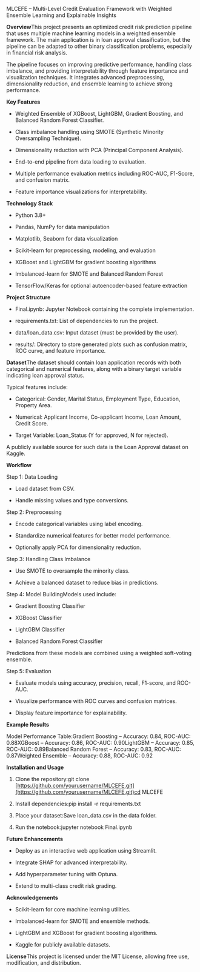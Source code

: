MLCEFE – Multi-Level Credit Evaluation Framework with Weighted Ensemble Learning and Explainable Insights

**Overview**This project presents an optimized credit risk prediction pipeline that uses multiple machine learning models in a weighted ensemble framework. The main application is in loan approval classification, but the pipeline can be adapted to other binary classification problems, especially in financial risk analysis.

The pipeline focuses on improving predictive performance, handling class imbalance, and providing interpretability through feature importance and visualization techniques. It integrates advanced preprocessing, dimensionality reduction, and ensemble learning to achieve strong performance.

**Key Features**

*   Weighted Ensemble of XGBoost, LightGBM, Gradient Boosting, and Balanced Random Forest Classifier.
    
*   Class imbalance handling using SMOTE (Synthetic Minority Oversampling Technique).
    
*   Dimensionality reduction with PCA (Principal Component Analysis).
    
*   End-to-end pipeline from data loading to evaluation.
    
*   Multiple performance evaluation metrics including ROC-AUC, F1-Score, and confusion matrix.
    
*   Feature importance visualizations for interpretability.
    

**Technology Stack**

*   Python 3.8+
    
*   Pandas, NumPy for data manipulation
    
*   Matplotlib, Seaborn for data visualization
    
*   Scikit-learn for preprocessing, modeling, and evaluation
    
*   XGBoost and LightGBM for gradient boosting algorithms
    
*   Imbalanced-learn for SMOTE and Balanced Random Forest
    
*   TensorFlow/Keras for optional autoencoder-based feature extraction
    

**Project Structure**

*   Final.ipynb: Jupyter Notebook containing the complete implementation.
    
*   requirements.txt: List of dependencies to run the project.
    
*   data/loan\_data.csv: Input dataset (must be provided by the user).
    
*   results/: Directory to store generated plots such as confusion matrix, ROC curve, and feature importance.
    

**Dataset**The dataset should contain loan application records with both categorical and numerical features, along with a binary target variable indicating loan approval status.

Typical features include:

*   Categorical: Gender, Marital Status, Employment Type, Education, Property Area.
    
*   Numerical: Applicant Income, Co-applicant Income, Loan Amount, Credit Score.
    
*   Target Variable: Loan\_Status (Y for approved, N for rejected).
    

A publicly available source for such data is the Loan Approval dataset on Kaggle.

**Workflow**

Step 1: Data Loading

*   Load dataset from CSV.
    
*   Handle missing values and type conversions.
    

Step 2: Preprocessing

*   Encode categorical variables using label encoding.
    
*   Standardize numerical features for better model performance.
    
*   Optionally apply PCA for dimensionality reduction.
    

Step 3: Handling Class Imbalance

*   Use SMOTE to oversample the minority class.
    
*   Achieve a balanced dataset to reduce bias in predictions.
    

Step 4: Model BuildingModels used include:

*   Gradient Boosting Classifier
    
*   XGBoost Classifier
    
*   LightGBM Classifier
    
*   Balanced Random Forest Classifier
    

Predictions from these models are combined using a weighted soft-voting ensemble.

Step 5: Evaluation

*   Evaluate models using accuracy, precision, recall, F1-score, and ROC-AUC.
    
*   Visualize performance with ROC curves and confusion matrices.
    
*   Display feature importance for explainability.
    

**Example Results**

Model Performance Table:Gradient Boosting – Accuracy: 0.84, ROC-AUC: 0.88XGBoost – Accuracy: 0.86, ROC-AUC: 0.90LightGBM – Accuracy: 0.85, ROC-AUC: 0.89Balanced Random Forest – Accuracy: 0.83, ROC-AUC: 0.87Weighted Ensemble – Accuracy: 0.88, ROC-AUC: 0.92

**Installation and Usage**

1.  Clone the repository:git clone [https://github.com/yourusername/MLCEFE.git](https://github.com/yourusername/MLCEFE.git)cd MLCEFE
    
2.  Install dependencies:pip install -r requirements.txt
    
3.  Place your dataset:Save loan\_data.csv in the data folder.
    
4.  Run the notebook:jupyter notebook Final.ipynb
    

**Future Enhancements**

*   Deploy as an interactive web application using Streamlit.
    
*   Integrate SHAP for advanced interpretability.
    
*   Add hyperparameter tuning with Optuna.
    
*   Extend to multi-class credit risk grading.
    

**Acknowledgements**

*   Scikit-learn for core machine learning utilities.
    
*   Imbalanced-learn for SMOTE and ensemble methods.
    
*   LightGBM and XGBoost for gradient boosting algorithms.
    
*   Kaggle for publicly available datasets.
    

**License**This project is licensed under the MIT License, allowing free use, modification, and distribution.
